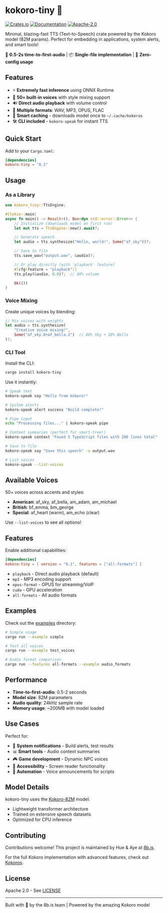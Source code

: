 # kokoro-tiny 🎤

[![Crates.io](https://img.shields.io/crates/v/kokoro-tiny.svg)](https://crates.io/crates/kokoro-tiny)
[![Documentation](https://docs.rs/kokoro-tiny/badge.svg)](https://docs.rs/kokoro-tiny)
[![Apache-2.0](https://img.shields.io/badge/license-Apache%202.0-blue.svg)](LICENSE)

Minimal, blazing-fast TTS (Text-to-Speech) crate powered by the Kokoro model (82M params). Perfect for embedding in applications, system alerts, and smart tools!

🚀 **0.5-2s time-to-first-audio** | 📦 **Single-file implementation** | 🎯 **Zero-config usage**

## Features

- ⚡ **Extremely fast inference** using ONNX Runtime
- 🎨 **50+ built-in voices** with style mixing support
- 🔊 **Direct audio playback** with volume control
- 📁 **Multiple formats**: WAV, MP3, OPUS, FLAC
- 💾 **Smart caching** - downloads model once to `~/.cache/kokoros`
- 🛠️ **CLI included** - `kokoro-speak` for instant TTS

## Quick Start

Add to your `Cargo.toml`:

```toml
[dependencies]
kokoro-tiny = "0.1"
```

## Usage

### As a Library

```rust
use kokoro_tiny::TtsEngine;

#[tokio::main]
async fn main() -> Result<(), Box<dyn std::error::Error>> {
    // Initialize (downloads model on first run)
    let mut tts = TtsEngine::new().await?;

    // Generate speech
    let audio = tts.synthesize("Hello, world!", Some("af_sky"))?;

    // Save to file
    tts.save_wav("output.wav", &audio)?;

    // Or play directly (with 'playback' feature)
    #[cfg(feature = "playback")]
    tts.play(&audio, 0.8)?;  // 80% volume

    Ok(())
}
```

### Voice Mixing

Create unique voices by blending:

```rust
// Mix voices with weights
let audio = tts.synthesize(
    "Creative voice mixing!",
    Some("af_sky.8+af_bella.2")  // 80% Sky + 20% Bella
)?;
```

### CLI Tool

Install the CLI:

```bash
cargo install kokoro-tiny
```

Use it instantly:

```bash
# Speak text
kokoro-speak say "Hello from kokoro!"

# System alerts
kokoro-speak alert success "Build complete!"

# Pipe input
echo "Processing files..." | kokoro-speak pipe

# Context summaries (perfect for smart-tree!)
kokoro-speak context "Found 5 TypeScript files with 200 lines total"

# Save to file
kokoro-speak say "Save this speech" -o output.wav

# List voices
kokoro-speak --list-voices
```

## Available Voices

50+ voices across accents and styles:

- **American**: af_sky, af_bella, am_adam, am_michael
- **British**: bf_emma, bm_george
- **Special**: af_heart (warm), am_echo (clear)

Use `--list-voices` to see all options!

## Features

Enable additional capabilities:

```toml
[dependencies]
kokoro-tiny = { version = "0.1", features = ["all-formats"] }
```

- `playback` - Direct audio playback (default)
- `mp3` - MP3 encoding support
- `opus-format` - OPUS for streaming/VoIP
- `cuda` - GPU acceleration
- `all-formats` - All audio formats

## Examples

Check out the [examples](https://github.com/8b-is/kokoro-tiny/tree/main/examples) directory:

```bash
# Simple usage
cargo run --example simple

# Test all voices
cargo run --example test_voices

# Audio format comparison
cargo run --features all-formats --example audio_formats
```

## Performance

- **Time-to-first-audio**: 0.5-2 seconds
- **Model size**: 82M parameters
- **Audio quality**: 24kHz sample rate
- **Memory usage**: ~200MB with model loaded

## Use Cases

Perfect for:

- 🔔 **System notifications** - Build alerts, test results
- 📊 **Smart tools** - Audio context summaries
- 🎮 **Game development** - Dynamic NPC voices
- 📱 **Accessibility** - Screen reader functionality
- 🤖 **Automation** - Voice announcements for scripts

## Model Details

kokoro-tiny uses the [Kokoro-82M](https://huggingface.co/hexgrad/Kokoro-82M) model:
- Lightweight transformer architecture
- Trained on extensive speech datasets
- Optimized for CPU inference

## Contributing

Contributions welcome! This project is maintained by Hue & Aye at [8b.is](https://8b.is).

For the full Kokoro implementation with advanced features, check out [Kokoros](https://github.com/8b-is/Kokoros).

## License

Apache 2.0 - See [LICENSE](https://github.com/8b-is/kokoro-tiny/blob/main/LICENSE)

---

Built with 🎉 by the 8b.is team | Powered by the amazing Kokoro model